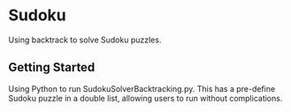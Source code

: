 # Sudoku
Using backtrack to solve Sudoku puzzles.
## Getting Started
Using Python to run SudokuSolverBacktracking.py. This has a pre-define Sudoku puzzle in a double list, allowing users to run without complications.

